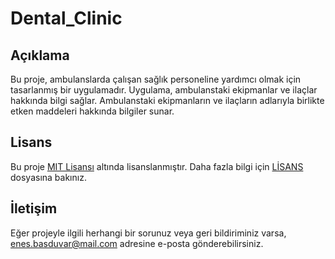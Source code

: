# Dental_Clinic

## Açıklama
Bu proje, ambulanslarda çalışan sağlık personeline yardımcı olmak için tasarlanmış bir uygulamadır. Uygulama, ambulanstaki ekipmanlar ve ilaçlar hakkında bilgi sağlar. Ambulanstaki ekipmanların ve ilaçların adlarıyla birlikte etken maddeleri hakkında bilgiler sunar.

## Lisans
Bu proje [MIT Lisansı](https://opensource.org/licenses/MIT) altında lisanslanmıştır. Daha fazla bilgi için [LİSANS](LICENSE) dosyasına bakınız.

## İletişim
Eğer projeyle ilgili herhangi bir sorunuz veya geri bildiriminiz varsa, enes.basduvar@mail.com adresine e-posta gönderebilirsiniz.
